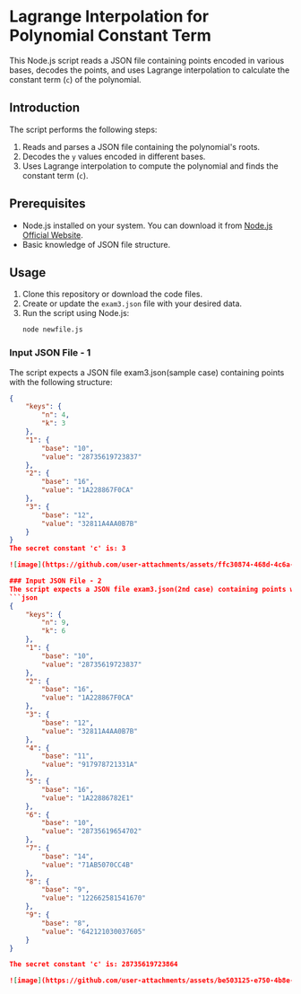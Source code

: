 # Lagrange Interpolation for Polynomial Constant Term

This Node.js script reads a JSON file containing points encoded in various bases, decodes the points, and uses Lagrange interpolation to calculate the constant term (`c`) of the polynomial. 


## Introduction
The script performs the following steps:
1. Reads and parses a JSON file containing the polynomial's roots.
2. Decodes the `y` values encoded in different bases.
3. Uses Lagrange interpolation to compute the polynomial and finds the constant term (`c`).

## Prerequisites
- Node.js installed on your system. You can download it from [Node.js Official Website](https://nodejs.org/).
- Basic knowledge of JSON file structure.

## Usage
1. Clone this repository or download the code files.
2. Create or update the `exam3.json` file with your desired data.
3. Run the script using Node.js:
    ```bash
    node newfile.js
    ```
   
### Input JSON File - 1
The script expects a JSON file exam3.json(sample case) containing points with the following structure:
```json
{
    "keys": {
        "n": 4,
        "k": 3
    },
    "1": {
        "base": "10",
        "value": "28735619723837"
    },
    "2": {
        "base": "16",
        "value": "1A228867F0CA"
    },
    "3": {
        "base": "12",
        "value": "32811A4AA0B7B"
    }
}
The secret constant 'c' is: 3

![image](https://github.com/user-attachments/assets/ffc30874-468d-4c6a-af74-04e6ddf36f53)

### Input JSON File - 2
The script expects a JSON file exam3.json(2nd case) containing points with the following structure:
```json
{
    "keys": {
        "n": 9,
        "k": 6
    },
    "1": {
        "base": "10",
        "value": "28735619723837"
    },
    "2": {
        "base": "16",
        "value": "1A228867F0CA"
    },
    "3": {
        "base": "12",
        "value": "32811A4AA0B7B"
    },
    "4": {
        "base": "11",
        "value": "917978721331A"
    },
    "5": {
        "base": "16",
        "value": "1A22886782E1"
    },
    "6": {
        "base": "10",
        "value": "28735619654702"
    },
    "7": {
        "base": "14",
        "value": "71AB5070CC4B"
    },
    "8": {
        "base": "9",
        "value": "122662581541670"
    },
    "9": {
        "base": "8",
        "value": "642121030037605"
    }
}

The secret constant 'c' is: 28735619723864

![image](https://github.com/user-attachments/assets/be503125-e750-4b8e-90c0-e3221775a13b)



